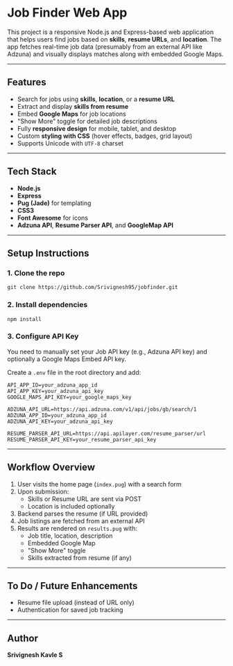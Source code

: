
# Job Finder Web App

This project is a responsive Node.js and Express-based web application that helps users find jobs based on **skills**, **resume URLs**, and **location**. The app fetches real-time job data (presumably from an external API like Adzuna) and visually displays matches along with embedded Google Maps.

---

## Features

- Search for jobs using **skills**, **location**, or a **resume URL**
- Extract and display **skills from resume**
- Embed **Google Maps** for job locations
- "Show More" toggle for detailed job descriptions
- Fully **responsive design** for mobile, tablet, and desktop
- Custom **styling with CSS** (hover effects, badges, grid layout)
- Supports Unicode with `UTF-8` charset

---

## Tech Stack

- **Node.js**
- **Express**
- **Pug (Jade)** for templating
- **CSS3**
- **Font Awesome** for icons
- **Adzuna API**, **Resume Parser API**, and **GoogleMap API**

---

## Setup Instructions

### 1. Clone the repo
```
git clone https://github.com/Srivignesh95/jobfinder.git
```

### 2. Install dependencies
```
npm install
```

### 3. Configure API Key

You need to manually set your Job API key (e.g., Adzuna API key) and optionally a Google Maps Embed API key.

Create a `.env` file in the root directory and add:

```
API_APP_ID=your_adzuna_app_id
API_APP_KEY=your_adzuna_api_key
GOOGLE_MAPS_API_KEY=your_google_maps_key

ADZUNA_API_URL=https://api.adzuna.com/v1/api/jobs/gb/search/1
ADZUNA_APP_ID=your_adzuna_app_id
ADZUNA_API_KEY=your_adzuna_api_key

RESUME_PARSER_API_URL=https://api.apilayer.com/resume_parser/url
RESUME_PARSER_API_KEY=your_resume_parser_api_key

```

---

## Workflow Overview

1. User visits the home page (`index.pug`) with a search form
2. Upon submission:
   - Skills or Resume URL are sent via POST
   - Location is included optionally
3. Backend parses the resume (if URL provided)
4. Job listings are fetched from an external API
5. Results are rendered on `results.pug` with:
   - Job title, location, description
   - Embedded Google Map
   - "Show More" toggle
   - Skills extracted from resume (if any)

---

## To Do / Future Enhancements

- Resume file upload (instead of URL only)
- Authentication for saved job tracking

---

## Author

**Srivignesh Kavle S**
